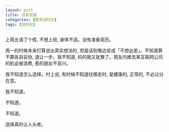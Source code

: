 ```yaml
---
layout: post
title: 没有完成
categories: [默写旧时光]
tags: [旧时光]
---
```


上周五请了个假, 不想上班, 身体不适。没有准备简历。

周一的时候本来打算说出真实想法的, 但是话到嘴边变成「不想出差」。不知道算不算各自妥协, 退让一步。我不知道, 妈的我又犹豫了。朋友内推去某互联网公司的机会被浪费, 惹的朋友不高兴。

我不知道怎么选择。村上说, 有时候不知道往哪走时, 是健康的, 正常的, 不必过分在意。

我不知道。

不知道。

不知道。

选择真的让人头疼。
